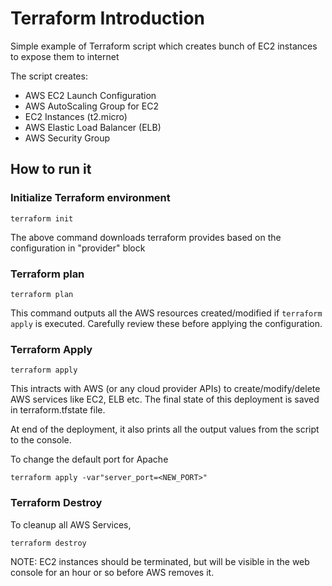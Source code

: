 # Terraform Introduction 

Simple example of Terraform script which creates bunch of EC2 instances to expose them to internet

The script creates:

* AWS EC2 Launch Configuration
* AWS AutoScaling Group for EC2
* EC2 Instances (t2.micro)
* AWS Elastic Load Balancer (ELB)
* AWS Security Group

## How to run it

### Initialize Terraform environment

```
terraform init
```
The above command downloads terraform provides based on the configuration in "provider" block 

### Terraform plan  

```
terraform plan
```
This command outputs all the AWS resources created/modified if `terraform apply` is executed. Carefully review these before applying the configuration. 

### Terraform Apply

```
terraform apply
```
This intracts with AWS (or any cloud provider APIs) to create/modify/delete AWS services like EC2, ELB etc. The final state of this deployment is saved in terraform.tfstate file. 

At end of the deployment, it also prints all the output values from the script to the console. 

To change the default port for Apache

``` 
terraform apply -var"server_port=<NEW_PORT>" 
```

### Terraform Destroy

To cleanup all AWS Services, 
```
terraform destroy
```

NOTE: EC2 instances should be terminated, but will be visible in the web console for an hour or so before AWS removes it.